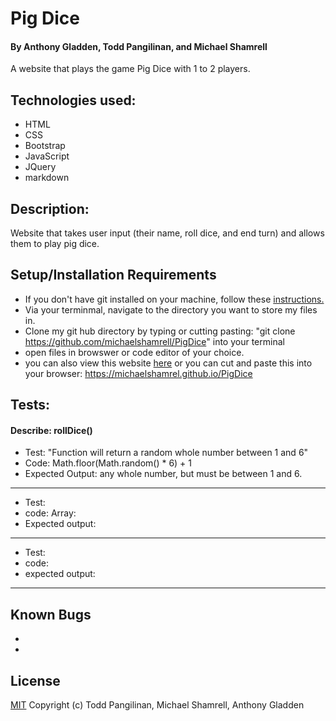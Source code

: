 # Pig Dice

#### By Anthony Gladden, Todd Pangilinan, and Michael Shamrell

A website that plays the game Pig Dice with 1 to 2 players.

## Technologies used:

* HTML
* CSS
* Bootstrap
* JavaScript
* JQuery
* markdown

## Description:
 Website that takes user input (their name, roll dice, and end turn) and allows them to play pig dice.


## Setup/Installation Requirements

* If you don't have git installed on your machine, follow these [instructions.](https://www.learnhowtoprogram.com/introduction-to-programming/getting-started-with-intro-to-programming/git-and-github)
* Via your terminmal, navigate to the directory you want to store my files in.
* Clone my git hub directory by typing or cutting pasting: "git clone https://github.com/michaelshamrell/PigDice" into your terminal
* open files in browswer or code editor of your choice.
* you can also view this website [here](https://github.com/michaelshamrell/PigDice) or you can cut and paste this into your browser: https://michaelshamrel.github.io/PigDice

## Tests:

#### Describe: rollDice()

- Test: "Function will return a random whole number between 1 and 6"
- Code: Math.floor(Math.random() * 6) + 1 
- Expected Output: any whole number, but must be between 1 and 6.
---
- Test: 
- code: Array: 
- Expected output:
---
- Test: 
- code: 
- expected output: 
---
## Known Bugs

* 
* 

## License

[MIT](https://opensource.org/licenses/MIT)
Copyright (c) Todd Pangilinan, Michael Shamrell, Anthony Gladden